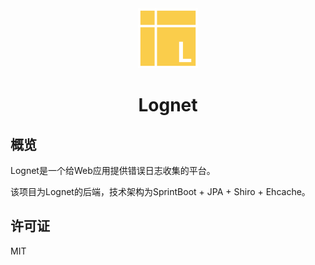 <div align="center"><img src="https://github.com/backrunner/lognet-frontend/raw/master/src/assets/image/lognet.png" width="96"/><h1>Lognet</h1></div>

## 概览

Lognet是一个给Web应用提供错误日志收集的平台。

该项目为Lognet的后端，技术架构为SprintBoot + JPA + Shiro + Ehcache。

## 许可证

MIT